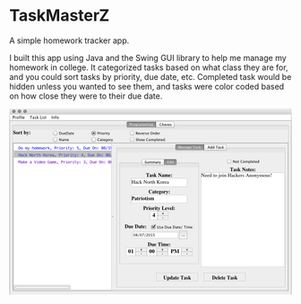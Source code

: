 # TaskMasterZ
A simple homework tracker app.

I built this app using Java and the Swing GUI library to help me manage my homework in college. It categorized tasks based on what class they are for, and you could sort tasks by priority, due date, etc. Completed task would be hidden unless you wanted to see them, and tasks were color coded based on how close they were to their due date.

![screen shot](https://github.com/WriterZephos/TaskMasterZ/blob/master/TaskMaster.png?raw=true)
